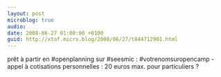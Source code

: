 ```yaml
---
layout: post
microblog: true
audio: 
date: 2008-06-27 01:00:00 +0100
guid: http://xtof.micro.blog/2008/06/27/t844712901.html
---
```

prêt à partir en #openplanning sur #seesmic : #votrenomsuropencamp - appel à cotisations personnelles : 20 euros max. pour particuliers ?

